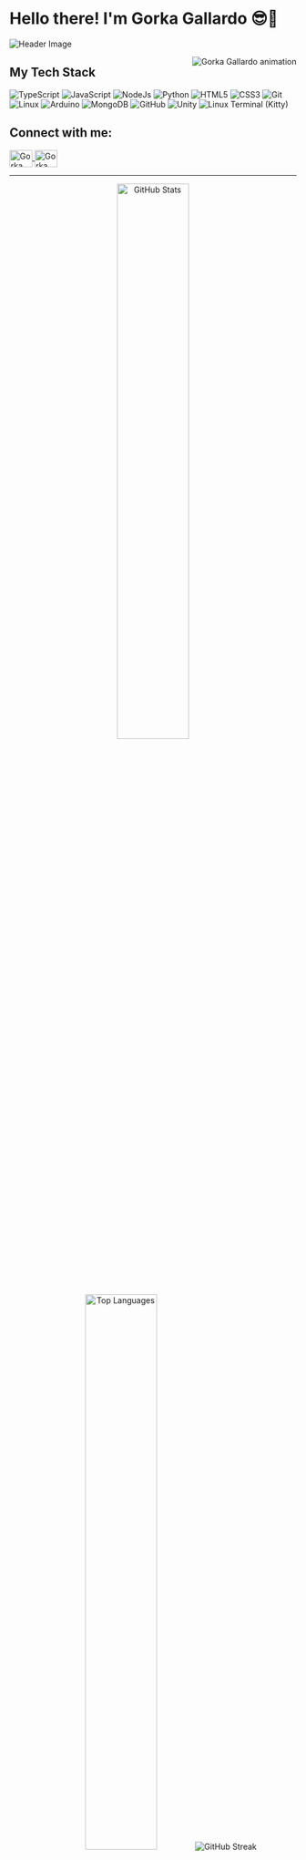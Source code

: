 <!-- Título del perfil y saludo -->
# Hello there! I'm Gorka Gallardo 😎👋

<!-- Imagen de encabezado visual para dar estilo a la presentación -->
<img src="https://github.com/halfrost/halfrost/blob/master/icons/header_.png" alt="Header Image" />

<!-- Imagen animada en el lado derecho para darle un toque visual divertido -->
<p><img align="right" src="https://media0.giphy.com/media/v1.Y2lkPTc5MGI3NjExdDRmMW4xa3Z5M3pqbDZyejIzYWR4aTkzNjRsbWZ5d2Y3NjcweTBncyZlcD12MV9pbnRlcm5hbF9naWZfYnlfaWQmY3Q9Zw/cODrlNTkGnZGVtVagd/giphy.webp" alt="Gorka Gallardo animation" /></p>

<!-- Sección sobre el stack de tecnologías -->
## My Tech Stack

<!-- Lista de tecnologías en el stack -->
<p align="left"> 
  <!-- Lenguajes y tecnologías que usas y hemos trabajado juntos -->
  <a> <img alt="TypeScript" src="https://img.shields.io/badge/-TypeScript-blue?logo=Typescript&logoColor=black"></a>
  <a> <img alt="JavaScript" src="https://img.shields.io/badge/JavaScript%20-%23F7DF1E.svg?logo=javascript&logoColor=black"></a>
  <a> <img alt="NodeJs" src="https://img.shields.io/badge/-NodeJS-green?logo=node.js&Color=white"></a>
  <a> <img alt="Python" src="https://img.shields.io/badge/Python%20-%2314354C.svg?logo=python&logoColor=white"></a>
  <a> <img alt="HTML5" src="https://img.shields.io/badge/-HTML5-E34F26?logo=html5&logoColor=white"></a>
  <a> <img alt="CSS3" src="https://img.shields.io/badge/-CSS3-1572B6?logo=css3&logoColor=white"></a>
  <a> <img alt="Git" src="https://img.shields.io/badge/-Git-red?logo=git&logoColor=white"></a>
  <a> <img alt="Linux" src="https://img.shields.io/badge/-Linux-FCC624?logo=linux&logoColor=black"></a>
  <a> <img alt="Arduino" src="https://img.shields.io/badge/-Arduino-00979D?logo=arduino&logoColor=white"></a>
  <a> <img alt="MongoDB" src="https://img.shields.io/badge/-MongoDB-green?logo=mongodb&logoColor=white"></a>
  <a> <img alt="GitHub" src="https://img.shields.io/badge/-GitHub-black?logo=github&logoColor=white"></a>
  <a> <img alt="Unity" src="https://img.shields.io/badge/-Unity-black?logo=unity&logoColor=white"></a>
  <a> <img alt="Linux Terminal (Kitty)" src="https://img.shields.io/badge/-Linux%20Terminal-000000?logo=gnometerminal&logoColor=white"></a>
</p>

<!-- Sección de contacto en redes sociales y plataformas de programación -->
## Connect with me:
<p align="left">
  <!-- LinkedIn: ideal para conectar profesionalmente -->
  <a href="https://www.linkedin.com/in/gorkagallardocastany/" target="blank">
    <img align="center" src="https://raw.githubusercontent.com/rahuldkjain/github-profile-readme-generator/master/src/images/icons/Social/linked-in-alt.svg" alt="Gorka Gallardo LinkedIn" height="30" width="40" />
  </a>
  <!-- Hackerrank: para mostrar habilidades de resolución de problemas -->
  <a href="https://www.hackerrank.com/profile/gallardo_ahimsa" target="blank">
    <img align="center" src="https://raw.githubusercontent.com/rahuldkjain/github-profile-readme-generator/master/src/images/icons/Social/hackerrank.svg" alt="Gorka Gallardo Hackerrank" height="30" width="40" />
  </a>
</p>

<!-- Sección de estadísticas de GitHub -->
-----
<p align="center">
  <!-- Estadísticas generales de contribuciones en GitHub -->
  <img height="50%" width="auto" src="https://github-readme-stats.vercel.app/api?username=viralbhadeshiya&show_icons=true&count_private=true&theme=darcula&hide_border=true&hide=issues,contribs&bg_color=00000000" alt="GitHub Stats">
  <!-- Lenguajes más usados, indicando el enfoque en proyectos específicos -->
  <img height="50%" width="auto" src="https://github-readme-stats.vercel.app/api/top-langs/?username=viralbhadeshiya&layout=compact&hide_border=true&theme=darcula&bg_color=00000000&langs_count=6&hide=jupyter%20notebook,tex,css,php" alt="Top Languages">
  <!-- Contador de rachas de contribuciones en GitHub -->
  <img src="https://github-readme-streak-stats.herokuapp.com?user=aveek-saha&theme=darcula&hide_border=true&background=FFFFFF00" alt="GitHub Streak">
</p>
